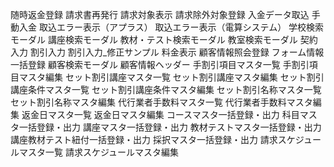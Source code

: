 随時返金登録
請求書再発行
請求対象表示
請求除外対象登録
入金データ取込
手動入金
取込エラー表示（アプラス）
取込エラー表示（電算システム）
学校検索モーダル
講座検索モーダル
教材・テスト検索モーダル
教室検索モーダル
契約入力
割引入力
割引入力_修正サンプル
料金表示
顧客情報照会登録
フォーム情報一括登録
顧客検索モーダル
顧客情報ヘッダー
手割引項目マスタ一覧
手割引項目マスタ編集
セット割引講座マスタ一覧
セット割引講座マスタ編集
セット割引講座条件マスタ一覧
セット割引講座条件マスタ編集
セット割引名称マスタ一覧
セット割引名称マスタ編集
代行業者手数料マスタ一覧
代行業者手数料マスタ編集
返金日マスタ一覧
返金日マスタ編集
コースマスタ一括登録・出力
科目マスタ一括登録・出力
講座マスタ一括登録・出力
教材テストマスタ一括登録・出力
講座教材テスト紐付一括登録・出力
採択マスタ一括登録・出力
請求スケジュールマスタ一覧
請求スケジュールマスタ編集
